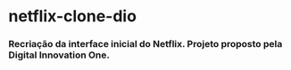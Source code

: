 # netflix-clone-dio

### Recriação da interface inicial do Netflix. Projeto proposto pela Digital Innovation One.